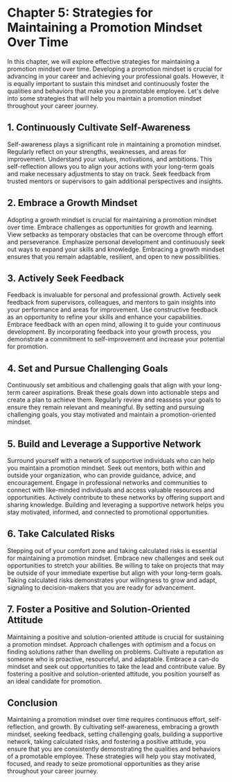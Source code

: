 Chapter 5: Strategies for Maintaining a Promotion Mindset Over Time
===================================================================

In this chapter, we will explore effective strategies for maintaining a promotion mindset over time. Developing a promotion mindset is crucial for advancing in your career and achieving your professional goals. However, it is equally important to sustain this mindset and continuously foster the qualities and behaviors that make you a promotable employee. Let's delve into some strategies that will help you maintain a promotion mindset throughout your career journey.

**1. Continuously Cultivate Self-Awareness**
--------------------------------------------

Self-awareness plays a significant role in maintaining a promotion mindset. Regularly reflect on your strengths, weaknesses, and areas for improvement. Understand your values, motivations, and ambitions. This self-reflection allows you to align your actions with your long-term goals and make necessary adjustments to stay on track. Seek feedback from trusted mentors or supervisors to gain additional perspectives and insights.

**2. Embrace a Growth Mindset**
-------------------------------

Adopting a growth mindset is crucial for maintaining a promotion mindset over time. Embrace challenges as opportunities for growth and learning. View setbacks as temporary obstacles that can be overcome through effort and perseverance. Emphasize personal development and continuously seek out ways to expand your skills and knowledge. Embracing a growth mindset ensures that you remain adaptable, resilient, and open to new possibilities.

**3. Actively Seek Feedback**
-----------------------------

Feedback is invaluable for personal and professional growth. Actively seek feedback from supervisors, colleagues, and mentors to gain insights into your performance and areas for improvement. Use constructive feedback as an opportunity to refine your skills and enhance your capabilities. Embrace feedback with an open mind, allowing it to guide your continuous development. By incorporating feedback into your growth process, you demonstrate a commitment to self-improvement and increase your potential for promotion.

**4. Set and Pursue Challenging Goals**
---------------------------------------

Continuously set ambitious and challenging goals that align with your long-term career aspirations. Break these goals down into actionable steps and create a plan to achieve them. Regularly review and reassess your goals to ensure they remain relevant and meaningful. By setting and pursuing challenging goals, you stay motivated and maintain a promotion-oriented mindset.

**5. Build and Leverage a Supportive Network**
----------------------------------------------

Surround yourself with a network of supportive individuals who can help you maintain a promotion mindset. Seek out mentors, both within and outside your organization, who can provide guidance, advice, and encouragement. Engage in professional networks and communities to connect with like-minded individuals and access valuable resources and opportunities. Actively contribute to these networks by offering support and sharing knowledge. Building and leveraging a supportive network helps you stay motivated, informed, and connected to promotional opportunities.

**6. Take Calculated Risks**
----------------------------

Stepping out of your comfort zone and taking calculated risks is essential for maintaining a promotion mindset. Embrace new challenges and seek out opportunities to stretch your abilities. Be willing to take on projects that may be outside of your immediate expertise but align with your long-term goals. Taking calculated risks demonstrates your willingness to grow and adapt, signaling to decision-makers that you are ready for advancement.

**7. Foster a Positive and Solution-Oriented Attitude**
-------------------------------------------------------

Maintaining a positive and solution-oriented attitude is crucial for sustaining a promotion mindset. Approach challenges with optimism and a focus on finding solutions rather than dwelling on problems. Cultivate a reputation as someone who is proactive, resourceful, and adaptable. Embrace a can-do mindset and seek out opportunities to take the lead and contribute value. By fostering a positive and solution-oriented attitude, you position yourself as an ideal candidate for promotion.

**Conclusion**
--------------

Maintaining a promotion mindset over time requires continuous effort, self-reflection, and growth. By cultivating self-awareness, embracing a growth mindset, seeking feedback, setting challenging goals, building a supportive network, taking calculated risks, and fostering a positive attitude, you ensure that you are consistently demonstrating the qualities and behaviors of a promotable employee. These strategies will help you stay motivated, focused, and ready to seize promotional opportunities as they arise throughout your career journey.
